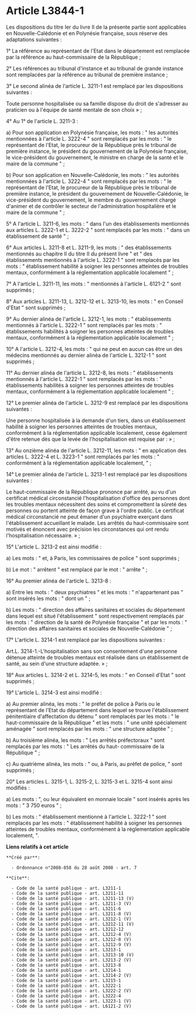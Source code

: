 # Article L3844-1

Les dispositions du titre Ier du livre II de la présente partie sont applicables en Nouvelle-Calédonie et en Polynésie
française, sous réserve des adaptations suivantes : 

1° La référence au représentant de l'Etat dans le département est remplacée par la référence au haut-commissaire de la
République ; 

2° Les références au tribunal d'instance et au tribunal de grande instance sont remplacées par la référence au tribunal de
première instance ; 

3° Le second alinéa de l'article L. 3211-1 est remplacé par les dispositions suivantes : 

Toute personne hospitalisée ou sa famille dispose du droit de s'adresser au praticien ou à l'équipe de santé mentale de son
choix » ; 

4° Au 1° de l'article L. 3211-3 : 

a) Pour son application en Polynésie française, les mots : " les autorités mentionnées à l'article L. 3222-4 " sont remplacés
par les mots : " le représentant de l'Etat, le procureur de la République près le tribunal de première instance, le président
du gouvernement de la Polynésie française, le vice-président du gouvernement, le ministre en charge de la santé et le maire
de la commune " ; 

b) Pour son application en Nouvelle-Calédonie, les mots : " les autorités mentionnées à l'article L. 3222-4 " sont remplacés
par les mots : " le représentant de l'Etat, le procureur de la République près le tribunal de première instance, le président
du gouvernement de Nouvelle-Calédonie, le vice-président du gouvernement, le membre du gouvernement chargé d'animer et de
contrôler le secteur de l'administration hospitalière et le maire de la commune " ; 

5° A l'article L. 3211-6, les mots : " dans l'un des établissements mentionnés aux articles L. 3222-1 et L. 3222-2 " sont
remplacés par les mots : " dans un établissement de santé " ; 

6° Aux articles L. 3211-8 et L. 3211-9, les mots : " des établissements mentionnés au chapitre II du titre II du présent
livre " et " des établissements mentionnés à l'article L. 3222-1 " sont remplacés par les mots : " établissement habilité à
soigner les personnes atteintes de troubles mentaux, conformément à la réglementation applicable localement " ; 

7° A l'article L. 3211-11, les mots : " mentionnés à l'article L. 6121-2 " sont supprimés ; 

8° Aux articles L. 3211-13, L. 3212-12 et L. 3213-10, les mots : " en Conseil d'Etat " sont supprimés ; 

9° Au dernier alinéa de l'article L. 3212-1, les mots : " établissements mentionnés à l'article L. 3222-1 " sont remplacés
par les mots : " établissements habilités à soigner les personnes atteintes de troubles mentaux, conformément à la
réglementation applicable localement " ; 

10° A l'article L. 3212-4, les mots : " qui ne peut en aucun cas être un des médecins mentionnés au dernier alinéa de
l'article L. 3212-1 " sont supprimés ; 

11° Au dernier alinéa de l'article L. 3212-8, les mots : " établissements mentionnés à l'article L. 3222-1 " sont remplacés
par les mots : " établissements habilités à soigner les personnes atteintes de troubles mentaux, conformément à la
réglementation applicable localement " ; 

12° Le premier alinéa de l'article L. 3212-9 est remplacé par les dispositions suivantes : 

Une personne hospitalisée à la demande d'un tiers, dans un établissement habilité à soigner les personnes atteintes de
troubles mentaux, conformément à la réglementation applicable localement, cesse également d'être retenue dès que la levée de
l'hospitalisation est requise par : » ; 

13° Au onzième alinéa de l'article L. 3212-11, les mots : " en application des articles L. 3222-4 et L. 3223-1 " sont
remplacés par les mots : " conformément à la réglementation applicable localement, " ; 

14° Le premier alinéa de l'article L. 3213-1 est remplacé par les dispositions suivantes : 

Le haut-commissaire de la République prononce par arrêté, au vu d'un certificat médical circonstancié l'hospitalisation
d'office des personnes dont les troubles mentaux nécessitent des soins et compromettent la sûreté des personnes ou portent
atteinte de façon grave à l'ordre public. Le certificat médical circonstancié ne peut émaner d'un psychiatre exerçant dans
l'établissement accueillant le malade. Les arrêtés du haut-commissaire sont motivés et énoncent avec précision les
circonstances qui ont rendu l'hospitalisation nécessaire. » ; 

15° L'article L. 3213-2 est ainsi modifié : 

a) Les mots : " et, à Paris, les commissaires de police " sont supprimés ; 

b) Le mot : " arrêtent " est remplacé par le mot : " arrête " ; 

16° Au premier alinéa de l'article L. 3213-8 : 

a) Entre les mots : " deux psychiatres " et les mots : " n'appartenant pas " sont insérés les mots : " dont un " ; 

b) Les mots : " direction des affaires sanitaires et sociales du département dans lequel est situé l'établissement " sont
respectivement remplacés par les mots : " direction de la santé de Polynésie française " et par les mots : " direction des
affaires sanitaires et sociales de Nouvelle-Calédonie " ; 

17° L'article L. 3214-1 est remplacé par les dispositions suivantes : 

Art.L. 3214-1.-L'hospitalisation sans son consentement d'une personne détenue atteinte de troubles mentaux est réalisée dans
un établissement de santé, au sein d'une structure adaptée. » ; 

18° Aux articles L. 3214-2 et L. 3214-5, les mots : " en Conseil d'Etat " sont supprimés ; 

19° L'article L. 3214-3 est ainsi modifié : 

a) Au premier alinéa, les mots : " le préfet de police à Paris ou le représentant de l'Etat du département dans lequel se
trouve l'établissement pénitentiaire d'affectation du détenu " sont remplacés par les mots : " le haut-commissaire de la
République " et les mots : " une unité spécialement aménagée " sont remplacés par les mots : " une structure adaptée " ; 

b) Au troisième alinéa, les mots : " Les arrêtés préfectoraux " sont remplacés par les mots : " Les arrêtés du haut-
commissaire de la République " ; 

c) Au quatrième alinéa, les mots : " ou, à Paris, au préfet de police, " sont supprimés ; 

20° Les articles L. 3215-1, L. 3215-2, L. 3215-3 et L. 3215-4 sont ainsi modifiés : 

a) Les mots : ", ou leur équivalent en monnaie locale " sont insérés après les mots : " 3 750 euros " ; 

b) Les mots : " établissement mentionné à l'article L. 3222-1 " sont remplacés par les mots : " établissement habilité à
soigner les personnes atteintes de troubles mentaux, conformément à la réglementation applicable localement, ".

**Liens relatifs à cet article**

	**Créé par**:

	  - Ordonnance n°2008-858 du 28 août 2008 - art. 7

	**Cite**:

	  - Code de la santé publique - art. L3211-1
	  - Code de la santé publique - art. L3211-11
	  - Code de la santé publique - art. L3211-13 (V)
	  - Code de la santé publique - art. L3211-3 (V)
	  - Code de la santé publique - art. L3211-6
	  - Code de la santé publique - art. L3211-8 (V)
	  - Code de la santé publique - art. L3212-1 (V)
	  - Code de la santé publique - art. L3212-11 (V)
	  - Code de la santé publique - art. L3212-12
	  - Code de la santé publique - art. L3212-4 (V)
	  - Code de la santé publique - art. L3212-8 (V)
	  - Code de la santé publique - art. L3212-9 (V)
	  - Code de la santé publique - art. L3213-1
	  - Code de la santé publique - art. L3213-10 (V)
	  - Code de la santé publique - art. L3213-2 (V)
	  - Code de la santé publique - art. L3213-8
	  - Code de la santé publique - art. L3214-1
	  - Code de la santé publique - art. L3214-2 (V)
	  - Code de la santé publique - art. L3215-1
	  - Code de la santé publique - art. L3222-1
	  - Code de la santé publique - art. L3222-2 (V)
	  - Code de la santé publique - art. L3222-4
	  - Code de la santé publique - art. L3223-1 (V)
	  - Code de la santé publique - art. L6121-2 (V)
